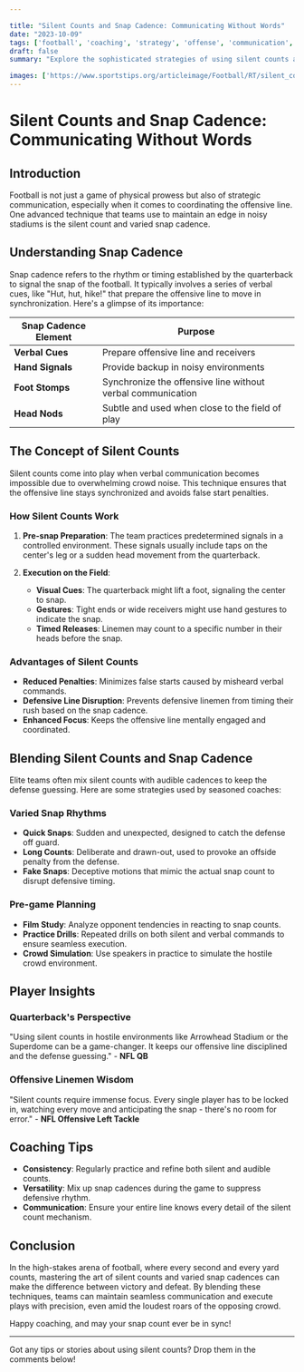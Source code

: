 ```yaml
---

title: "Silent Counts and Snap Cadence: Communicating Without Words"
date: "2023-10-09"
tags: ['football', 'coaching', 'strategy', 'offense', 'communication', 'snap count', 'silent count', 'cadence']
draft: false
summary: "Explore the sophisticated strategies of using silent counts and varied snap cadences in football, essential for maintaining communication and timing in noisy environments."

images: ['https://www.sportstips.org/articleimage/Football/RT/silent_counts_and_snap_cadence_communicating_without_words.webp']
---
```


# Silent Counts and Snap Cadence: Communicating Without Words

## Introduction

Football is not just a game of physical prowess but also of strategic communication, especially when it comes to coordinating the offensive line. One advanced technique that teams use to maintain an edge in noisy stadiums is the silent count and varied snap cadence.

## Understanding Snap Cadence 

Snap cadence refers to the rhythm or timing established by the quarterback to signal the snap of the football. It typically involves a series of verbal cues, like "Hut, hut, hike!" that prepare the offensive line to move in synchronization. Here's a glimpse of its importance:

| Snap Cadence Element | Purpose |
|---|---|
| **Verbal Cues** | Prepare offensive line and receivers |
| **Hand Signals** | Provide backup in noisy environments |
| **Foot Stomps** | Synchronize the offensive line without verbal communication |
| **Head Nods** | Subtle and used when close to the field of play |

## The Concept of Silent Counts

Silent counts come into play when verbal communication becomes impossible due to overwhelming crowd noise. This technique ensures that the offensive line stays synchronized and avoids false start penalties.

### How Silent Counts Work

1. **Pre-snap Preparation**:
   The team practices predetermined signals in a controlled environment. These signals usually include taps on the center's leg or a sudden head movement from the quarterback.

2. **Execution on the Field**:
   - **Visual Cues**: The quarterback might lift a foot, signaling the center to snap.
   - **Gestures**: Tight ends or wide receivers might use hand gestures to indicate the snap.
   - **Timed Releases**: Linemen may count to a specific number in their heads before the snap.

### Advantages of Silent Counts

- **Reduced Penalties**: Minimizes false starts caused by misheard verbal commands.
- **Defensive Line Disruption**: Prevents defensive linemen from timing their rush based on the snap cadence.
- **Enhanced Focus**: Keeps the offensive line mentally engaged and coordinated.

## Blending Silent Counts and Snap Cadence

Elite teams often mix silent counts with audible cadences to keep the defense guessing. Here are some strategies used by seasoned coaches:

### Varied Snap Rhythms

- **Quick Snaps**: Sudden and unexpected, designed to catch the defense off guard.
- **Long Counts**: Deliberate and drawn-out, used to provoke an offside penalty from the defense.
- **Fake Snaps**: Deceptive motions that mimic the actual snap count to disrupt defensive timing.

### Pre-game Planning

- **Film Study**: Analyze opponent tendencies in reacting to snap counts.
- **Practice Drills**: Repeated drills on both silent and verbal commands to ensure seamless execution.
- **Crowd Simulation**: Use speakers in practice to simulate the hostile crowd environment.

## Player Insights

### Quarterback's Perspective

"Using silent counts in hostile environments like Arrowhead Stadium or the Superdome can be a game-changer. It keeps our offensive line disciplined and the defense guessing." - **NFL QB**

### Offensive Linemen Wisdom

"Silent counts require immense focus. Every single player has to be locked in, watching every move and anticipating the snap - there's no room for error." - **NFL Offensive Left Tackle**

## Coaching Tips

- **Consistency**: Regularly practice and refine both silent and audible counts.
- **Versatility**: Mix up snap cadences during the game to suppress defensive rhythm.
- **Communication**: Ensure your entire line knows every detail of the silent count mechanism.

## Conclusion

In the high-stakes arena of football, where every second and every yard counts, mastering the art of silent counts and varied snap cadences can make the difference between victory and defeat. By blending these techniques, teams can maintain seamless communication and execute plays with precision, even amid the loudest roars of the opposing crowd.

Happy coaching, and may your snap count ever be in sync!

---

Got any tips or stories about using silent counts? Drop them in the comments below!
```
